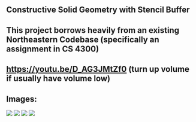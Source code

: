 ## Constructive Solid Geometry with Stencil Buffer
## This project borrows heavily from an existing Northeastern Codebase (specifically an assignment in CS 4300)

## https://youtu.be/D_AG3JMtZf0 (turn up volume if usually have volume low)

## Images:
<img src="./part1/media/Photo_1.png">
<img src="./part1/media/Photo_2.png">
<img src="./part1/media/Photo_3.png">
<img src="./part1/media/Photo_4.png">
